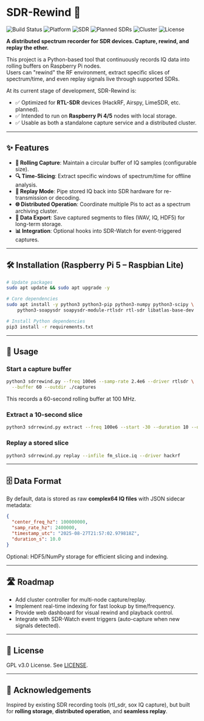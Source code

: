 # SDR-Rewind 📼

![Build Status](https://img.shields.io/badge/build-passing-brightgreen)
![Platform](https://img.shields.io/badge/platform-Raspberry%20Pi%204%2F5-red)
![SDR](https://img.shields.io/badge/SDR-RTL--SDR-blue)
![Planned SDRs](https://img.shields.io/badge/Planned-HackRF%2C%20Airspy%2C%20LimeSDR-yellow)
![Cluster](https://img.shields.io/badge/Feature-Distributed%20Recording-purple)
![License](https://img.shields.io/badge/license-GNU-lightgrey)

**A distributed spectrum recorder for SDR devices. Capture, rewind, and replay the ether.**

This project is a Python-based tool that continuously records IQ data into rolling buffers on Raspberry Pi nodes.  
Users can "rewind" the RF environment, extract specific slices of spectrum/time, and even replay signals live through supported SDRs.  

At its current stage of development, SDR-Rewind is:  
* ✅ Optimized for **RTL-SDR** devices (HackRF, Airspy, LimeSDR, etc. planned).  
* ✅ Intended to run on **Raspberry Pi 4/5** nodes with local storage.  
* ✅ Usable as both a standalone capture service and a distributed cluster.  

---

## ✨ Features

* **📼 Rolling Capture**: Maintain a circular buffer of IQ samples (configurable size).  
* **🔍 Time-Slicing**: Extract specific windows of spectrum/time for offline analysis.  
* **🔁 Replay Mode**: Pipe stored IQ back into SDR hardware for re-transmission or decoding.  
* **🌐 Distributed Operation**: Coordinate multiple Pis to act as a spectrum archiving cluster.  
* **💾 Data Export**: Save captured segments to files (WAV, IQ, HDF5) for long-term storage.  
* **📊 Integration**: Optional hooks into SDR-Watch for event-triggered captures.  

---

## 🛠️ Installation (Raspberry Pi 5 – Raspbian Lite)

```bash
# Update packages
sudo apt update && sudo apt upgrade -y

# Core dependencies
sudo apt install -y python3 python3-pip python3-numpy python3-scipy \
    python3-soapysdr soapysdr-module-rtlsdr rtl-sdr libatlas-base-dev

# Install Python dependencies
pip3 install -r requirements.txt
```

---

## 🚀 Usage

### Start a capture buffer

```bash
python3 sdrrewind.py --freq 100e6 --samp-rate 2.4e6 --driver rtlsdr \
  --buffer 60 --outdir ./captures
```

This records a 60-second rolling buffer at 100 MHz.  

### Extract a 10-second slice

```bash
python3 sdrrewind.py extract --freq 100e6 --start -30 --duration 10 --outfile fm_slice.iq
```

### Replay a stored slice

```bash
python3 sdrrewind.py replay --infile fm_slice.iq --driver hackrf
```

---

## 🗄️ Data Format

By default, data is stored as raw **complex64 IQ files** with JSON sidecar metadata:  

```json
{
  "center_freq_hz": 100000000,
  "samp_rate_hz": 2400000,
  "timestamp_utc": "2025-08-27T21:57:02.979818Z",
  "duration_s": 10.0
}
```

Optional: HDF5/NumPy storage for efficient slicing and indexing.  

---

## 🛣️ Roadmap

* Add cluster controller for multi-node capture/replay.  
* Implement real-time indexing for fast lookup by time/frequency.  
* Provide web dashboard for visual rewind and playback control.  
* Integrate with SDR-Watch event triggers (auto-capture when new signals detected).  

---

## 📜 License

GPL v3.0 License. See [LICENSE](LICENSE).

---

## 🙏 Acknowledgements

Inspired by existing SDR recording tools (rtl_sdr, sox IQ capture), but built for **rolling storage**, **distributed operation**, and **seamless replay**.
